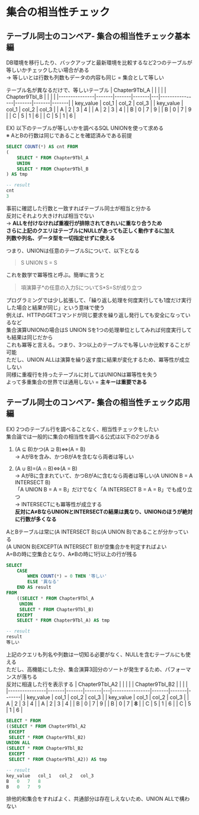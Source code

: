 # 集合の相当性チェック
## テーブル同士のコンペア- 集合の相当性チェック基本編
DB環境を移行したり、バックアップと最新環境を比較するなど2つのテーブルが等しいかチェックしたい場合がある  
-> 等しいとは行数も列数もデータの内容も同じ = 集合として等しい

テーブル名が異なるだけで、等しいテーブル
| Chapter9Tbl_A |       |       |       |   | Chapter9Tbl_B |       |       |       |
|---------------|-------|-------|-------|---|----------------|-------|-------|-------|
| key_value     | col_1 | col_2 | col_3 |   | key_value      | col_1 | col_2 | col_3 |
| A             | 2     | 3     | 4     |   | A              | 2     | 3     | 4     |
| B             | 0     | 7     | 9     |   | B              | 0     | 7     | 9     |
| C             | 5     | 1     | 6     |   | C              | 5     | 1     | 6     |

EX) 以下のテーブルが等しいかを調べるSQL
UNIONを使って求める  
※ AとBの行数は同じであることを確認済みである前提
``` sql
SELECT COUNT(*) AS cnt FROM
(
	SELECT * FROM Chapter9Tbl_A
	UNION
	SELECT * FROM Chapter9Tbl_B
) AS tmp

-- result
cnt
3
```
事前に確認した行数と一致すればテーブル同士が相当と分かる  
反対にそれより大きければ相当でない  
-> **ALLを付けなければ重複行が排除されてきれいに重なり合うため  
さらに上記のクエリはテーブルにNULLがあっても正しく動作するに加え  
列数や列名、データ型を一切指定せずに使える**  

つまり、UNIONは任意のテーブルSについて、以下となる
> S UNION S = S

これを数学で冪等性と呼ぶ。簡単に言うと  
> 項演算子\*の任意の入力SについてS\*S=Sが成り立つ

プログラミングでは少し拡張して、「繰り返し処理を何度実行しても1度だけ実行した場合と結果が同じ」という意味で使う  
例えば、HTTPのGETコマンドが同じ要求を繰り返し発行しても安全になっているなど  
集合演算UNIONの場合はS UNION Sを1つの処理単位としてみれば何度実行しても結果は同じだから  
これも冪等と言える。つまり、3つ以上のテーブルでも等しいか比較することが可能  
ただし、UNION ALLは演算を繰り返す度に結果が変化するため、冪等性が成立しない  
同様に重複行を持ったテーブルに対してはUNIONは冪等性を失う  
よって多重集合の世界では通用しない = **主キーは重要である**

## テーブル同士のコンペア- 集合の相当性チェック応用編
EX) 2つのテーブル行を調べることなく、相当性チェックをしたい  
集合論では一般的に集合の相当性を調べる公式は以下の2つがある  
1. (A ⊆ B)かつ(A ⊇ B)⇔(A = B)  
-> AがBを含み、かつBがAを含むなら両者は等しい
   
2. (A ∪ B)=(A ∩ B)⇔(A = B)  
-> AがBに含まれていて、かつBがAに含むなら両者は等しい(A UNION B = A INTERSECT B)  
「A UNION B = A = B」だけでなく「A INTERSECT B = A = B」でも成り立つ  
→ INTERSECTにも冪等性が成立する  
**反対にA≠BならUNIONとINTERSECTの結果は異なり、UNIONのほうが絶対に行数が多くなる**

AとBテーブルは常に(A INTERSECT B)⊆(A UNION B)であることが分かっている  
(A UNION B)EXCEPT(A INTERSECT B)が空集合かを判定すればよい  
A=Bの時に空集合となり、A≠Bの時に1行以上の行が残る
``` sql
SELECT
	CASE
		WHEN COUNT(*) = 0 THEN '等しい'
		ELSE '異なる'
	END AS result
FROM
	((SELECT * FROM Chapter9Tbl_A
	 UNION
	 SELECT * FROM Chapter9Tbl_B)
	EXCEPT
	SELECT * FROM Chapter9Tbl_A) AS tmp

-- result
result
等しい
```
上記のクエリも列名や列数は一切知る必要がなく、NULLを含むテーブルにも使える  
ただし、高機能にした分、集合演算3回分のソートが発生するため、パフォーマンスが落ちる  
反対に相違した行を表示する
| Chapter9Tbl_A2 |       |       |       |   | Chapter9Tbl_B2 |       |       |       |
|----------------|-------|-------|-------|---|----------------|-------|-------|-------|
| key_value      | col_1 | col_2 | col_3 |   | key_value      | col_1 | col_2 | col_3 |
| A              | 2     | 3     | 4     |   | A              | 2     | 3     | 4     |
| B              | 0     | 7     | 9     |   | B              | 0     | 7     | **8**    |
| C              | 5     | 1     | 6     |   | C              | 5     | 1     | 6     |

``` sql
SELECT * FROM
((SELECT * FROM Chapter9Tbl_A2
 EXCEPT
 SELECT * FROM Chapter9Tbl_B2)
UNION ALL
(SELECT * FROM Chapter9Tbl_B2
 EXCEPT
 SELECT * FROM Chapter9Tbl_A2)) AS tmp

-- result
key_value	col_1	col_2	col_3
B	0	7	8
B	0	7	9
```
排他的和集合をすればよく、共通部分は存在しえないため、UNION ALLで構わない
